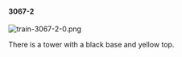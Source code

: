 #### 3067-2
![train-3067-2-0.png](https://github.com/lil-lab/nlvr/raw/master/nlvr/train/images/29/train-3067-2-0.png "train-3067-2-0.png")

There is a tower with a black base and yellow top.